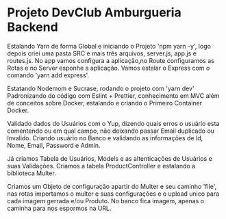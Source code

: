 <h1>Projeto DevClub Amburgueria Backend</h1>
<p>Estalando Yarn de forma Global e iniciando o Projeto 'npm yarn -y', logo depois criei uma pasta SRC e mais três arquivos, server.js, app.js e routes.js. No app vamos configura a aplicação,no Route configuramos as Rotas e no Server esponhe a aplicação. Vamos estalar o Express com o comando 'yarn add express'.
</p>
<p>
  Estatando Nodemom e Sucrase, rodando o projeto com 'yarn dev' 
  Padronizando do código com Eslint + Prettier, conhecimento em MVC além de conceitos sobre Docker, estalando e criando o Primeiro Container Docker.
</p>
<p>
  Validado dados do Usuários com o Yup, dizendo quais erros o usuário esta comentendo ou em qual campo, não deixando passar Email duplicado ou Invalido.
  Criando usuário no Banco e validando as informações de Id, Nome, Email, Password e Admin.
</p>
<p>
  Já criamos Tabela de Usuários, Models e as altenticações de Usuários e suas Validações. 
  Criamos a tabela ProductController e estalando a biblioteca Multer.
</p>
<p>
  Criamos um Objeto de configuração apartir do Multer e seu caminho 'file', nas rotas importamos o multer e suas configurações e o upload unico para cada imagem gerrada e/ou Produto.
  No banco fica imagem, apenas o caminha para nos espormos na URL.
</p>
